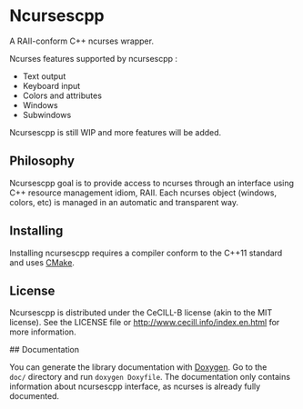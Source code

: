 # Ncursescpp

A RAII-conform C++ ncurses wrapper.

Ncurses features supported by ncursescpp :

* Text output
* Keyboard input
* Colors and attributes
* Windows
* Subwindows

Ncursescpp is still WIP and more features will be added.

## Philosophy

Ncursescpp goal is to provide access to ncurses through an interface using C++ resource management idiom, RAII. Each ncurses object (windows, colors, etc) is managed in an automatic and transparent way.

## Installing

Installing ncursescpp requires a compiler conform to the C++11 standard and uses [CMake](http://www.cmake.org).

## License

Ncursescpp is distributed under the CeCILL-B license (akin to the MIT license). See the LICENSE file or http://www.cecill.info/index.en.html for more information.

## Documentation

You can generate the library documentation with [Doxygen](http://www.doxygen.org/index.html). Go to the `doc/` directory and run `doxygen Doxyfile`. The documentation only contains information about ncursescpp interface, as ncurses is already fully documented.
